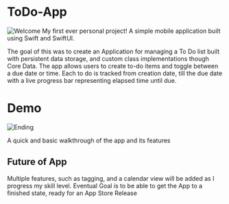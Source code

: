 # ToDo-App
![Welcome](https://imgur.com/bZuMmQo.jpg)
My first ever personal project! A simple mobile application built using Swift and SwiftUI. 

The goal of this was to create an Application for managing a To Do list built with persistent data storage, and custom class implementations though Core Data. The app allows users to create to-do items and toggle between a due date or time. Each to do is tracked from creation date, till the due date with a live progress bar representing elapsed time until due.

# Demo
![Ending](https://user-images.githubusercontent.com/92675290/170934539-34fba088-1a45-4f6c-a714-c5c1888b0b6e.gif)

A quick and basic walkthrough of the app and its features
## Future of App 
Multiple features, such as tagging, and a calendar view will be added as I progress my skill level. Eventual Goal is to be able to get the App to a finished state, ready for an App Store Release
